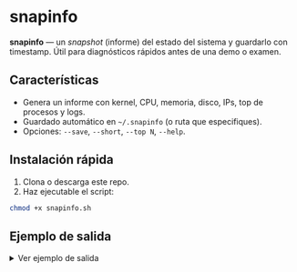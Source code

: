 
# snapinfo

**snapinfo** — un *snapshot* (informe) del estado del sistema y guardarlo con timestamp. Útil para diagnósticos rápidos antes de una demo o examen.

## Características
- Genera un informe con kernel, CPU, memoria, disco, IPs, top de procesos y logs.
- Guardado automático en `~/.snapinfo` (o ruta que especifiques).
- Opciones: `--save`, `--short`, `--top N`, `--help`.

## Instalación rápida
1. Clona o descarga este repo.
2. Haz ejecutable el script:
```bash
chmod +x snapinfo.sh

```


## Ejemplo de salida

<details>
<summary>Ver ejemplo de salida</summary>

```
snapinfo - informe del sistema
Fecha: 2025-09-13 18:34:41
Host: host-ejemplo (usuario@host-ejemplo)
----------------------------------------

1) Kernel / OS
Linux kernel-version #1 SMP PREEMPT_DYNAMIC ... x86_64 GNU/Linux

2) CPU (lscpu)
Architecture:                            x86_64
CPU op-mode(s):                          32-bit, 64-bit
CPU(s):                                  8
Model name:                              EjemploCPU 1234

3) Memoria
              total        used        free      shared  buff/cache   available
Mem:           15Gi       3.2Gi       9.8Gi       120Mi       2.0Gi        11Gi

4) Uso de disco (df -h)
Filesystem      Size  Used Avail Use% Mounted on
/dev/sda1        50G   12G   36G  25% /
tmpfs           3.9G  1.2M  3.9G   1% /run

5) IPs (interfaces)
IPs: 192.0.2.1 127.0.0.1

6) Top 5 procesos por CPU
  PID %CPU %MEM COMMAND
 1234 12.3  1.2  proceso-ejemplo
 2345  3.4  0.8  otro-proceso

Fin del informe.
```

</details>
